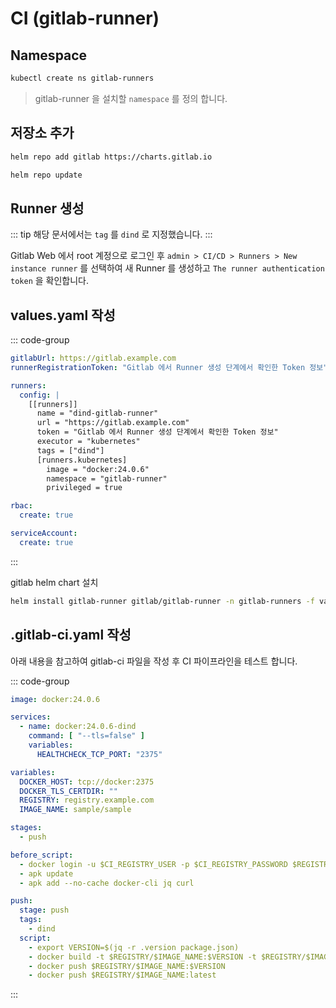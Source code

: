 # CI (gitlab-runner)

## Namespace
``` bash
kubectl create ns gitlab-runners
```
> gitlab-runner 을 설치할 `namespace` 를 정의 합니다.

## 저장소 추가
``` bash
helm repo add gitlab https://charts.gitlab.io
```

``` bash
helm repo update
```

## Runner 생성
::: tip
해당 문서에서는 `tag` 를 `dind` 로 지정했습니다.
:::

Gitlab Web 에서 root 계정으로 로그인 후 `admin > CI/CD > Runners > New instance runner` 를 선택하여 새 Runner 를 생성하고 `The runner authentication token` 을 확인합니다.

## values.yaml 작성
::: code-group
``` yaml [values.yaml]
gitlabUrl: https://gitlab.example.com
runnerRegistrationToken: "Gitlab 에서 Runner 생성 단계에서 확인한 Token 정보"

runners:
  config: |
    [[runners]]
      name = "dind-gitlab-runner"
      url = "https://gitlab.example.com"
      token = "Gitlab 에서 Runner 생성 단계에서 확인한 Token 정보"
      executor = "kubernetes"
      tags = ["dind"]
      [runners.kubernetes]
        image = "docker:24.0.6"
        namespace = "gitlab-runner"
        privileged = true

rbac:
  create: true

serviceAccount:
  create: true
```
:::

gitlab helm chart 설치
``` bash
helm install gitlab-runner gitlab/gitlab-runner -n gitlab-runners -f values.yaml 
```

## .gitlab-ci.yaml 작성

아래 내용을 참고하여 gitlab-ci 파일을 작성 후 CI 파이프라인을 테스트 합니다.

::: code-group
``` yaml [.gitlab-ci.yaml]
image: docker:24.0.6

services:
  - name: docker:24.0.6-dind
    command: [ "--tls=false" ]
    variables:
      HEALTHCHECK_TCP_PORT: "2375"

variables:
  DOCKER_HOST: tcp://docker:2375 
  DOCKER_TLS_CERTDIR: ""
  REGISTRY: registry.example.com
  IMAGE_NAME: sample/sample

stages:
  - push

before_script:
  - docker login -u $CI_REGISTRY_USER -p $CI_REGISTRY_PASSWORD $REGISTRY
  - apk update
  - apk add --no-cache docker-cli jq curl

push:
  stage: push
  tags: 
    - dind
  script:
    - export VERSION=$(jq -r .version package.json)
    - docker build -t $REGISTRY/$IMAGE_NAME:$VERSION -t $REGISTRY/$IMAGE_NAME:latest .
    - docker push $REGISTRY/$IMAGE_NAME:$VERSION
    - docker push $REGISTRY/$IMAGE_NAME:latest
```
:::

